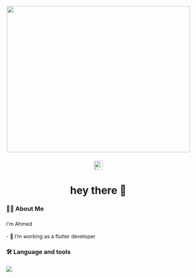 <div align="center">
  <img width = "500" height="400" src="https://raw.githubusercontent.com/abhisheknaiidu/abhisheknaiidu/master/code.gif"  />
</div>

###

<div align="center">
  <a href="https://www.linkedin.com/in/zhran8a443207">
  <img src="https://img.shields.io/static/v1?message=AhmedZhran&logo=linkedin&label=&color=0077B5&logoColor=white&labelColor=&style=for-the-badge" height="25" alt="LinkdIn" />
    
</a>
 <div style="text-align: center;">

</div>

###



###

<h1 align="center">hey there 👋</h1>

###

<h3 align="left">👩‍💻  About Me</h3>

###

<p align="left">I'm Ahmed <br><br>- 🔭 I’m working as a flutter developer<br></p>


###

<h3 align="left">🛠 Language and tools</h3>

###

<div align="left">
  <a href="#">
    <img src="https://skillicons.dev/icons?i=dart,flutter,firebase,figma,vscode,androidstudio,git&theme=dark" />
  </a>


###


</div>

###
